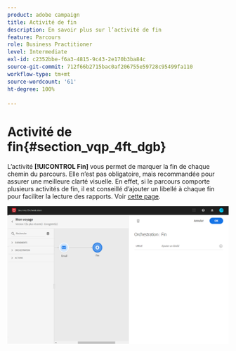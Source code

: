 ```yaml
---
product: adobe campaign
title: Activité de fin
description: En savoir plus sur l’activité de fin
feature: Parcours
role: Business Practitioner
level: Intermediate
exl-id: c2352bbe-f6a3-4815-9c43-2e170b3ba84c
source-git-commit: 712f66b2715bac0af206755e59728c95499fa110
workflow-type: tm+mt
source-wordcount: '61'
ht-degree: 100%

---
```


# Activité de fin{#section_vqp_4ft_dgb}

L’activité **[!UICONTROL Fin]** vous permet de marquer la fin de chaque chemin du parcours. Elle n’est pas obligatoire, mais recommandée pour assurer une meilleure clarté visuelle. En effet, si le parcours comporte plusieurs activités de fin, il est conseillé d’ajouter un libellé à chaque fin pour faciliter la lecture des rapports. Voir [cette page](../reporting/about-journey-reports.md).

![](../assets/journey54.png)
